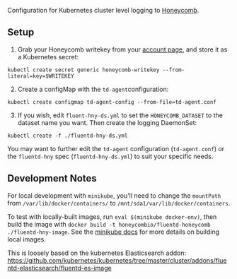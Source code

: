 Configuration for Kubernetes cluster level logging to [Honeycomb](https://honeycomb.io).

## Setup

1. Grab your Honeycomb writekey from your [account page](https://ui.honeycomb.io/account), and store it as a Kubernetes secret:
```
kubectl create secret generic honeycomb-writekey --from-literal=key=$WRITEKEY
```

2. Create a configMap with the `td-agent`configuration:
```
kubectl create configmap td-agent-config --from-file=td-agent.conf
```

3. If you wish, edit `fluent-hny-ds.yml` to set the `HONEYCOMB_DATASET` to the dataset name you want.
   Then create the logging DaemonSet:
```
kubectl create -f ./fluentd-hny-ds.yml
```

You may want to further edit the `td-agent` configuration (`td-agent.conf`) or the `fluentd-hny` spec (`fluentd-hny-ds.yml`) to suit your specific needs.

## Development Notes

For local development with `minikube`, you'll need to change the `mountPath` from `/var/lib/docker/containers/` to `/mnt/sda1/var/lib/docker/containers`.

To test with locally-built images, run `eval $(minikube docker-env)`, then build the image with `docker build -t honeycombio/fluentd-honeycomb ./fluentd-hny-image`. See the [minikube docs](https://github.com/kubernetes/minikube#reusing-the-docker-daemon) for more details on building local images.

This is loosely based on the kubernetes Elasticsearch addon:
https://github.com/kubernetes/kubernetes/tree/master/cluster/addons/fluentd-elasticsearch/fluentd-es-image
